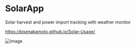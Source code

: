 # SolarApp
 Solar harvest and power import tracking with weather monitor
 
https://kisenakamoto.github.io/Solar-Usage/



![image](https://user-images.githubusercontent.com/42840796/224528737-4c4b2b37-8ce9-421c-a0e2-53ae2dee2e3f.png)
